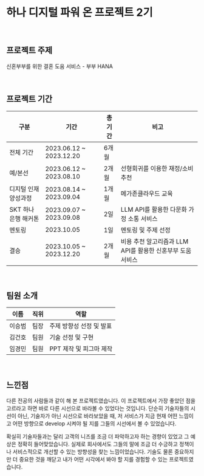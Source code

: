 # 하나 디지털 파워 온 프로젝트 2기

<br>

## 프로젝트 주제
신혼부부를 위한 결혼 도움 서비스 - 부부 HANA

<br>

## 프로젝트 기간
| 구분 | 기간 | 총 기간 | 비고 |
| -- | -- | -- | -- |
| 전체 기간 | 2023.06.12 ~ 2023.12.20 | 6개월 |  |
| 예/본선 | 2023.06.12 ~ 2023.08.10 | 2개월 | 선형회귀를 이용한 재정/소비 추천 |
| 디지털 인재 양성과정 | 2023.08.14 ~ 2023.09.04 | 1개월 | 메가존클라우드 교육 |
| SKT 하나은행 해커톤 | 2023.09.07 ~ 2023.09.08 | 2일 | LLM API를 활용한 다문화 가정 소통 서비스 |
| 멘토링 | 2023.10.05 | 1일 | 멘토링 및 주제 선정 |
| 결승 | 2023.10.05 ~ 2023.12.20 | 2개월 | 비용 추천 알고리즘과 LLM API를 활용한 신혼부부 도움 서비스 |

<br>

## 팀원 소개

| 이름   | 직위                  | 역할                       |
|---------|------------------------|-----------------------------|
|  이승범  | 팀장     | 주제 방향성 선정 및 발표  |
| 김건호   | 팀원    | 기술 선정 및 구현               |
| 임경민   | 팀원   | PPT 제작 및 피그마 제작            |

<br>

## 느낀점
다른 전공의 사람들과 같이 해 본 프로젝트였습니다. 이 프로젝트에서 가장 좋았던 점을 고르라고 하면 바로 다른 시선으로 바라볼 수 있었다는 것입니다. 단순히 기술자들의 시선이 아닌, 기술자가 아닌 시선으로 바라보았을 때, 저 서비스가 지금 현재 어떤 느낌이고 어떤 방향으로 develop 시켜야 될 지를 그들의 시선에서 볼 수 있었습니다.

확실히 기술자들과는 달리 고객의 니즈를 조금 더 파악하고자 하는 경향이 있었고 그 예상은 정확히 들어맞았습니다. 실제로 회사에서도 그들의 말에 조금 더 수긍하고 정책이나 서비스적으로 개선할 수 있는 방향성을 찾는 느낌이었습니다. 기술도 물론 중요하지만 더 중요한 것을 깨닫고 내가 어떤 시각에서 봐야 할 지를 경험할 수 있는 프로젝트였습니다.
